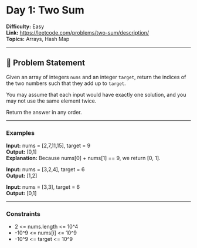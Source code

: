 # Day 1: Two Sum

**Difficulty:** Easy  
**Link:** https://leetcode.com/problems/two-sum/description/  
**Topics:** Arrays, Hash Map

---

## 🧩 Problem Statement

Given an array of integers `nums` and an integer `target`, return the indices of the two numbers such that they add up to `target`.

You may assume that each input would have exactly one solution, and you may not use the same element twice.

Return the answer in any order.

---

### Examples

**Input:** nums = [2,7,11,15], target = 9  
**Output:** [0,1]  
**Explanation:** Because nums[0] + nums[1] == 9, we return [0, 1].

**Input:** nums = [3,2,4], target = 6  
**Output:** [1,2]

**Input:** nums = [3,3], target = 6  
**Output:** [0,1]

---

### Constraints
- 2 <= nums.length <= 10^4  
- -10^9 <= nums[i] <= 10^9  
- -10^9 <= target <= 10^9
